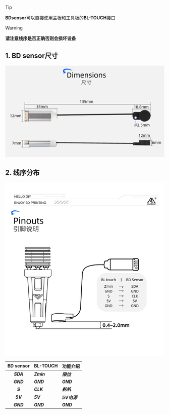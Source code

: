 > [!TIP]
> **BDsensor**可以直接使用主板和工具板的**BL-TOUCH**接口

> [!Warning]
> **请注意线序是否正确否则会损坏设备**

## 1. BD sensor尺寸

![link](../../images/boards/bd_sensor/Dimensions.png)

## 2. 线序分布

![fpc](../../images/boards/bd_sensor/line.jpg)

|      BD sensor    |  BL-TOUCH  |  功能介绍 |
| :---------------: | :--------- |:--------- |
|    ***SDA***    | ***Zmin*** | ***限位***  |
|    ***GND***    | ***GND***  | ***GND*** |
|    ***S***      | ***CLK***  | ***舵机***  |
|    ***5V***     | ***5V***   | ***5V电源***  |
|    ***GND***    | ***GND***  | ***GND***  |



